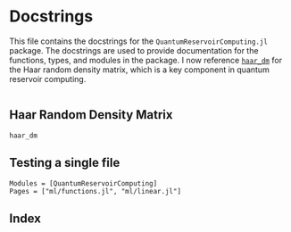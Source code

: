 # Docstrings

This file contains the docstrings for the `QuantumReservoirComputing.jl` package. The docstrings are used to provide documentation for the functions, types, and modules in the package. I now reference [`haar_dm`](@ref) for the Haar random density matrix, which is a key component in quantum reservoir computing.

```@contents
```

## Haar Random Density Matrix

```@docs
haar_dm
```

## Testing a single file

```@autodocs
Modules = [QuantumReservoirComputing]
Pages = ["ml/functions.jl", "ml/linear.jl"]
```

## Index

```@index
```
